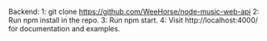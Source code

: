 Backend:
1: git clone https://github.com/WeeHorse/node-music-web-api
2: Run npm install in the repo.
3: Run npm start.
4: Visit http://localhost:4000/ for documentation and examples.